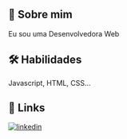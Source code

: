 
## 🚀 Sobre mim
Eu sou uma Desenvolvedora Web


## 🛠 Habilidades
Javascript, HTML, CSS...


## 🔗 Links

[![linkedin](https://img.shields.io/badge/linkedin-0A66C2?style=for-the-badge&logo=linkedin&logoColor=white)](https://www.linkedin.com/)

